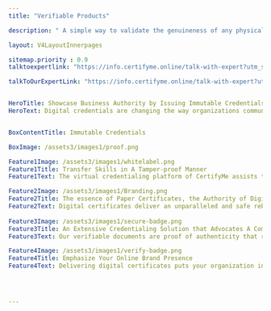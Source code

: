 ```yaml
---
title: "Verifiable Products"

description: " A simple way to validate the genuineness of any physical product with a multi-level verification option."

layout: V4LayoutInnerpages

sitemap.priority : 0.9
talktoexpertlink: "https://info.certifyme.online/talk-with-expert?utm_source=proof-of-authenticity&utm_medium=hero&utm_campaign=Talk+to+the+expert"

talkToOurExpertLink: "https://info.certifyme.online/talk-with-expert?utm_source=proof-of-authenticity&utm_medium=review&utm_campaign=Talk+to+our+expert"


HeroTitle: Showcase Business Authority by Issuing Immutable Credentials
HeroText: Digital credentials are changing the way organizations communicate with candidates and employees. They are ‘badges of honor’ that widen the path of career opportunities and offer a sense of authenticity. 


BoxContentTitle: Immutable Credentials

BoxImage: /assets3/images1/proof.png

Feature1Image: /assets3/images1/whitelabel.png
Feature1Title: Transfer Skills in A Tamper-proof Manner
Feature1Text: The virtual credentialing platform of CertifyMe assists training providers, educational institutions, and financial organizations to keep track of their documents' safety. The ‘seal of approval’ you offer to students and employees holds the power to kick-start their careers. 

Feature2Image: /assets3/images1/Branding.png
Feature2Title: The essence of Paper Certificates, the Authority of Digital Platforms
Feature2Text: Digital certificates deliver an unparalleled and safe rebranding experience that generates revenue, increases visibility, and encourages uninterrupted learning. You can easily turn digital credentials into paper format simply by printing them.
 
Feature3Image: /assets3/images1/secure-badge.png
Feature3Title: An Extensive Credentialing Solution that Advocates A Compelling Brand Image
Feature3Text: Our verifiable documents are proof of authenticity that rightly reflects the nonparticipation of third-party platforms. A collaboration with CertifyMe allows you to personalize the certificate and badge designs. Scanning the QR code on the certificate uncovers the details of issuing.

Feature4Image: /assets3/images1/verify-badge.png
Feature4Title: Emphasize Your Online Brand Presence 
Feature4Text: Delivering digital certificates puts your organization in the best light. It equally benefits certificate holders by unlocking associated skills with a badge or credential. Be a member of the expanding credentialing network to boost your business reputation. Protect your brand from certificate piracy and deception. <br>CertifyMe securely enables enterprises to scale global credentialing programs for data protection and security. Get in touch with us!




---
```

